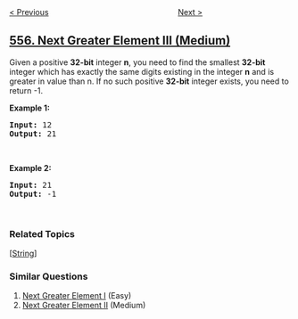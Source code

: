 <!--|This file generated by command(leetcode description); DO NOT EDIT.    |-->
<!--+----------------------------------------------------------------------+-->
<!--|@author    openset <openset.wang@gmail.com>                           |-->
<!--|@link      https://github.com/openset                                 |-->
<!--|@home      https://github.com/openset/leetcode                        |-->
<!--+----------------------------------------------------------------------+-->

[< Previous](https://github.com/openset/leetcode/tree/master/problems/split-concatenated-strings "Split Concatenated Strings")
　　　　　　　　　　　　　　　　
[Next >](https://github.com/openset/leetcode/tree/master/problems/reverse-words-in-a-string-iii "Reverse Words in a String III")

## [556. Next Greater Element III (Medium)](https://leetcode.com/problems/next-greater-element-iii "下一个更大元素 III")

<p>Given a positive <strong>32-bit</strong> integer <strong>n</strong>, you need to find the smallest <strong>32-bit</strong> integer which has exactly the same digits existing in the integer <strong>n</strong> and is greater in value than n. If no such positive <strong>32-bit</strong> integer exists, you need to return -1.</p>

<p><strong>Example 1:</strong></p>

<pre>
<strong>Input:</strong> 12
<strong>Output:</strong> 21
</pre>

<p>&nbsp;</p>

<p><strong>Example 2:</strong></p>

<pre>
<strong>Input:</strong> 21
<strong>Output:</strong> -1
</pre>

<p>&nbsp;</p>

### Related Topics
  [[String](https://github.com/openset/leetcode/tree/master/tag/string/README.md)]

### Similar Questions
  1. [Next Greater Element I](https://github.com/openset/leetcode/tree/master/problems/next-greater-element-i) (Easy)
  1. [Next Greater Element II](https://github.com/openset/leetcode/tree/master/problems/next-greater-element-ii) (Medium)
